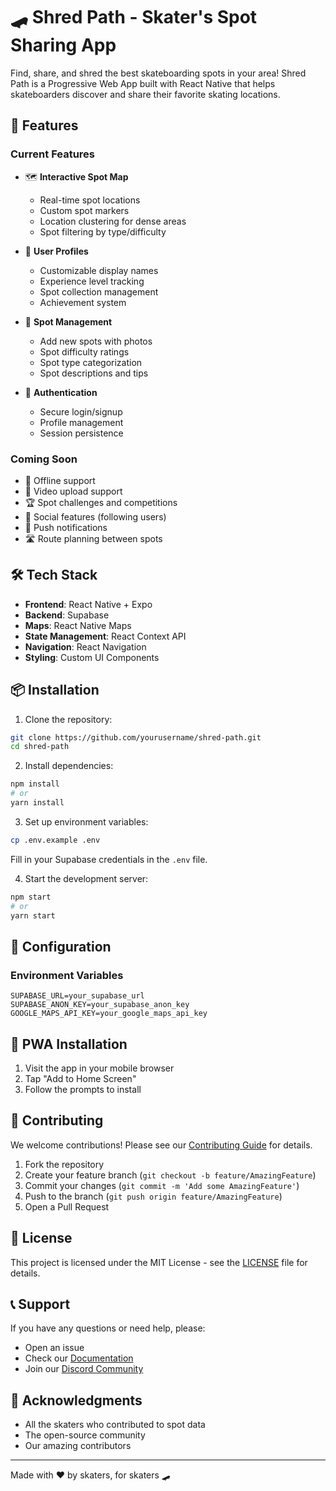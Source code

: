 # 🛹 Shred Path - Skater's Spot Sharing App

Find, share, and shred the best skateboarding spots in your area! Shred Path is a Progressive Web App built with React Native that helps skateboarders discover and share their favorite skating locations.

## 🚀 Features

### Current Features
- 🗺️ **Interactive Spot Map**
  - Real-time spot locations
  - Custom spot markers
  - Location clustering for dense areas
  - Spot filtering by type/difficulty

- 👤 **User Profiles**
  - Customizable display names
  - Experience level tracking
  - Spot collection management
  - Achievement system

- 📍 **Spot Management**
  - Add new spots with photos
  - Spot difficulty ratings
  - Spot type categorization
  - Spot descriptions and tips

- 🔐 **Authentication**
  - Secure login/signup
  - Profile management
  - Session persistence

### Coming Soon
- 📱 Offline support
- 🎥 Video upload support
- 🏆 Spot challenges and competitions
- 🤝 Social features (following users)
- 🔔 Push notifications
- 🛣️ Route planning between spots

## 🛠️ Tech Stack

- **Frontend**: React Native + Expo
- **Backend**: Supabase
- **Maps**: React Native Maps
- **State Management**: React Context API
- **Navigation**: React Navigation
- **Styling**: Custom UI Components

## 📦 Installation

1. Clone the repository:
```bash
git clone https://github.com/yourusername/shred-path.git
cd shred-path
```

2. Install dependencies:
```bash
npm install
# or
yarn install
```

3. Set up environment variables:
```bash
cp .env.example .env
```
Fill in your Supabase credentials in the `.env` file.

4. Start the development server:
```bash
npm start
# or
yarn start
```

## 🔧 Configuration

### Environment Variables
```env
SUPABASE_URL=your_supabase_url
SUPABASE_ANON_KEY=your_supabase_anon_key
GOOGLE_MAPS_API_KEY=your_google_maps_api_key
```

## 📱 PWA Installation

1. Visit the app in your mobile browser
2. Tap "Add to Home Screen"
3. Follow the prompts to install

## 🤝 Contributing

We welcome contributions! Please see our [Contributing Guide](CONTRIBUTING.md) for details.

1. Fork the repository
2. Create your feature branch (`git checkout -b feature/AmazingFeature`)
3. Commit your changes (`git commit -m 'Add some AmazingFeature'`)
4. Push to the branch (`git push origin feature/AmazingFeature`)
5. Open a Pull Request

## 📄 License

This project is licensed under the MIT License - see the [LICENSE](LICENSE) file for details.

## 📞 Support

If you have any questions or need help, please:
- Open an issue
- Check our [Documentation](docs/README.md)
- Join our [Discord Community](link-to-discord)

## 🙏 Acknowledgments

- All the skaters who contributed to spot data
- The open-source community
- Our amazing contributors

---

Made with ❤️ by skaters, for skaters 🛹 